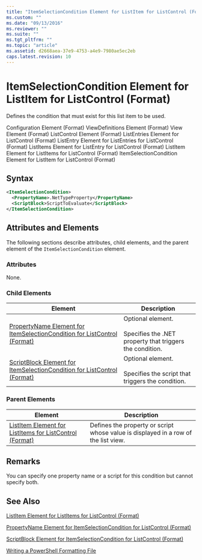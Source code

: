 ```yaml
---
title: "ItemSelectionCondition Element for ListItem for ListControl (Format) | Microsoft Docs"
ms.custom: ""
ms.date: "09/13/2016"
ms.reviewer: ""
ms.suite: ""
ms.tgt_pltfrm: ""
ms.topic: "article"
ms.assetid: d2668aea-37e9-4753-a4e9-7980ae5ec2eb
caps.latest.revision: 10
---
```

# ItemSelectionCondition Element for ListItem for ListControl (Format)

Defines the condition that must exist for this list item to be used.

Configuration Element (Format)
ViewDefinitions Element (Format)
View Element (Format)
ListControl Element (Format)
ListEntries Element for ListControl (Format)
ListEntry Element for ListEntries for ListControl (Format)
ListItems Element for ListEntry for ListControl (Format)
ListItem Element for ListItems for ListControl (Format)
ItemSelectionCondition Element for ListItem for ListControl (Format)

## Syntax

```xml
<ItemSelectionCondition>
  <PropertyName>.NetTypeProperty</PropertyName>
  <ScriptBlock>ScriptToEvaluate</ScriptBlock>
</ItemSelectionCondition>
```

## Attributes and Elements

The following sections describe attributes, child elements, and the parent element of the `ItemSelectionCondition` element.

### Attributes

None.

### Child Elements

|Element|Description|
|-------------|-----------------|
|[PropertyName Element for ItemSelectionCondition for ListControl (Format)](./propertyname-element-for-itemselectioncondition-for-listcontrol-format.md)|Optional element.<br /><br /> Specifies the .NET property that triggers the condition.|
|[ScriptBlock Element for ItemSelectionCondition for ListControl (Format)](./scriptblock-element-for-itemselectioncondition-for-listcontrol-format.md)|Optional element.<br /><br /> Specifies the script that triggers the condition.|

### Parent Elements

|Element|Description|
|-------------|-----------------|
|[ListItem Element for ListItems for ListControl (Format)](./listitem-element-for-listitems-for-listcontrol-format.md)|Defines the property or script whose value is displayed in a row of the list view.|

## Remarks

You can specify one property name or a script for this condition but cannot specify both.

## See Also

[ListItem Element for ListItems for ListControl (Format)](./listitem-element-for-listitems-for-listcontrol-format.md)

[PropertyName Element for ItemSelectionCondition for ListControl (Format)](./propertyname-element-for-itemselectioncondition-for-listcontrol-format.md)

[ScriptBlock Element for ItemSelectionCondition for ListControl (Format)](./scriptblock-element-for-itemselectioncondition-for-listcontrol-format.md)

[Writing a PowerShell Formatting File](./writing-a-powershell-formatting-file.md)
